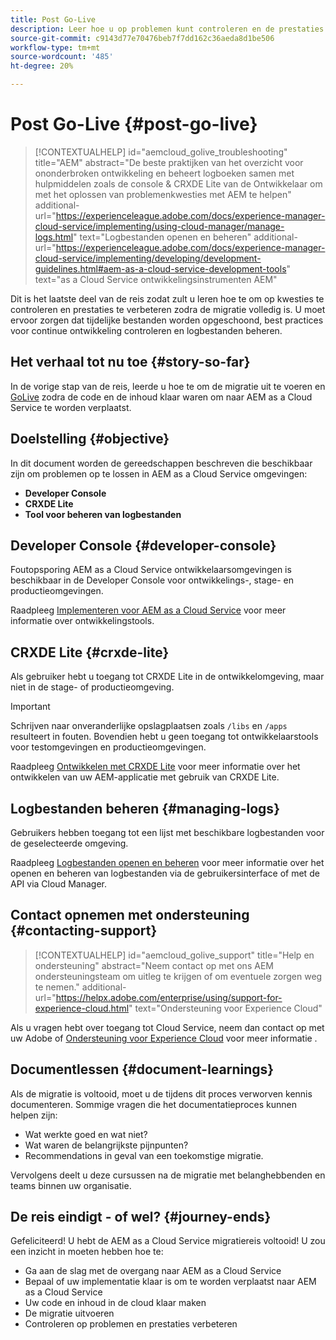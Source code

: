 ```yaml
---
title: Post Go-Live
description: Leer hoe u op problemen kunt controleren en de prestaties kunt verbeteren
source-git-commit: c9143d77e70476beb7f7dd162c36aeda8d1be506
workflow-type: tm+mt
source-wordcount: '485'
ht-degree: 20%

---
```



# Post Go-Live {#post-go-live}

>[!CONTEXTUALHELP]
>id="aemcloud_golive_troubleshooting"
>title="AEM"
>abstract="De beste praktijken van het overzicht voor ononderbroken ontwikkeling en beheert logboeken samen met hulpmiddelen zoals de console &amp; CRXDE Lite van de Ontwikkelaar om met het oplossen van problemenkwesties met AEM te helpen"
>additional-url="https://experienceleague.adobe.com/docs/experience-manager-cloud-service/implementing/using-cloud-manager/manage-logs.html" text="Logbestanden openen en beheren"
>additional-url="https://experienceleague.adobe.com/docs/experience-manager-cloud-service/implementing/developing/development-guidelines.html#aem-as-a-cloud-service-development-tools" text="as a Cloud Service ontwikkelingsinstrumenten AEM"

Dit is het laatste deel van de reis zodat zult u leren hoe te om op kwesties te controleren en prestaties te verbeteren zodra de migratie volledig is. U moet ervoor zorgen dat tijdelijke bestanden worden opgeschoond, best practices voor continue ontwikkeling controleren en logbestanden beheren.

## Het verhaal tot nu toe {#story-so-far}

In de vorige stap van de reis, leerde u hoe te om de migratie uit te voeren en [GoLive](/help/journey-migration/go-live.md) zodra de code en de inhoud klaar waren om naar AEM as a Cloud Service te worden verplaatst.

## Doelstelling {#objective}

In dit document worden de gereedschappen beschreven die beschikbaar zijn om problemen op te lossen in AEM as a Cloud Service omgevingen:

* **Developer Console**
* **CRXDE Lite**
* **Tool voor beheren van logbestanden**

## Developer Console {#developer-console}

Foutopsporing AEM as a Cloud Service ontwikkelaarsomgevingen is beschikbaar in de Developer Console voor ontwikkelings-, stage- en productieomgevingen.

Raadpleeg [Implementeren voor AEM as a Cloud Service](/help/implementing/developing/introduction/development-guidelines.md#aem-as-a-cloud-service-development-tools) voor meer informatie over ontwikkelingstools.

## CRXDE Lite {#crxde-lite}

Als gebruiker hebt u toegang tot CRXDE Lite in de ontwikkelomgeving, maar niet in de stage- of productieomgeving.

>[!IMPORTANT]
>Schrijven naar onveranderlijke opslagplaatsen zoals `/libs` en `/apps` resulteert in fouten. Bovendien hebt u geen toegang tot ontwikkelaarstools voor testomgevingen en productieomgevingen.

Raadpleeg [Ontwikkelen met CRXDE Lite](/help/implementing/developing/tools/crxde.md) voor meer informatie over het ontwikkelen van uw AEM-applicatie met gebruik van CRXDE Lite.

## Logbestanden beheren {#managing-logs}

Gebruikers hebben toegang tot een lijst met beschikbare logbestanden voor de geselecteerde omgeving.

Raadpleeg [Logbestanden openen en beheren](/help/implementing/cloud-manager/manage-logs.md) voor meer informatie over het openen en beheren van logbestanden via de gebruikersinterface of met de API via Cloud Manager.

## Contact opnemen met ondersteuning {#contacting-support}

>[!CONTEXTUALHELP]
>id="aemcloud_golive_support"
>title="Help en ondersteuning"
>abstract="Neem contact op met ons AEM ondersteuningsteam om uitleg te krijgen of om eventuele zorgen weg te nemen."
>additional-url="https://helpx.adobe.com/enterprise/using/support-for-experience-cloud.html" text="Ondersteuning voor Experience Cloud"

Als u vragen hebt over toegang tot Cloud Service, neem dan contact op met uw Adobe of [Ondersteuning voor Experience Cloud](https://helpx.adobe.com/enterprise/using/support-for-experience-cloud.html) voor meer informatie .

## Documentlessen {#document-learnings}

Als de migratie is voltooid, moet u de tijdens dit proces verworven kennis documenteren. Sommige vragen die het documentatieproces kunnen helpen zijn:

* Wat werkte goed en wat niet?
* Wat waren de belangrijkste pijnpunten?
* Recommendations in geval van een toekomstige migratie.

Vervolgens deelt u deze cursussen na de migratie met belanghebbenden en teams binnen uw organisatie.

## De reis eindigt - of wel? {#journey-ends}

Gefeliciteerd! U hebt de AEM as a Cloud Service migratiereis voltooid! U zou een inzicht in moeten hebben hoe te:

* Ga aan de slag met de overgang naar AEM as a Cloud Service
* Bepaal of uw implementatie klaar is om te worden verplaatst naar AEM as a Cloud Service
* Uw code en inhoud in de cloud klaar maken
* De migratie uitvoeren
* Controleren op problemen en prestaties verbeteren
